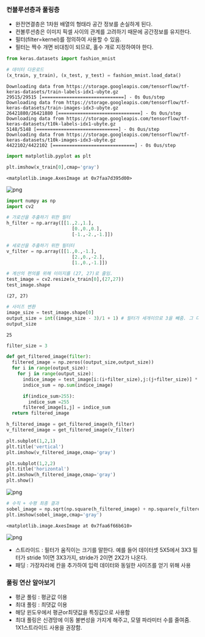 ### 컨볼루션층과 풀링층
* 완전연결층은 1차원 배열의 형태라 공간 정보를 손실하게 된다.
* 컨볼루션층은 이미지 픽셀 사이의 관계를 고려하기 때문에 공간정보를 유지한다.
* 필터(filter=kernel)를 정의하여 사용할 수 있음.
* 필터는 짝수 개면 비대칭이 되므로, 홀수 개로 지정하여야 한다.


```python
from keras.datasets import fashion_mnist
```


```python
# 데이터 다운로드
(x_train, y_train), (x_test, y_test) = fashion_mnist.load_data()
```

    Downloading data from https://storage.googleapis.com/tensorflow/tf-keras-datasets/train-labels-idx1-ubyte.gz
    29515/29515 [==============================] - 0s 0us/step
    Downloading data from https://storage.googleapis.com/tensorflow/tf-keras-datasets/train-images-idx3-ubyte.gz
    26421880/26421880 [==============================] - 0s 0us/step
    Downloading data from https://storage.googleapis.com/tensorflow/tf-keras-datasets/t10k-labels-idx1-ubyte.gz
    5148/5148 [==============================] - 0s 0us/step
    Downloading data from https://storage.googleapis.com/tensorflow/tf-keras-datasets/t10k-images-idx3-ubyte.gz
    4422102/4422102 [==============================] - 0s 0us/step
    


```python
import matplotlib.pyplot as plt
```


```python
plt.imshow(x_train[0],cmap='gray')
```




    <matplotlib.image.AxesImage at 0x7faa7d395d00>




    
![png](08_cnn_filter_files/08_cnn_filter_4_1.png)
    



```python
import numpy as np
import cv2
```


```python
# 가로선을 추출하기 위한 필터
h_filter = np.array([[1.,2.,1.],
                        [0.,0.,0.],
                        [-1.,-2.,-1.]])

# 세로선을 추출하기 위한 필터터
v_filter = np.array([[1.,0.,-1.],
                        [2.,0.,-2.],
                        [1.,0.,-1.]])
```


```python
# 계산의 편의를 위해 이미지를 (27, 27)로 줄임.
test_image = cv2.resize(x_train[0],(27,27))
test_image.shape
```




    (27, 27)




```python
# 사이즈 변환
image_size = test_image.shape[0]
output_size = int((image_size - 3)/1 + 1) # 필터가 세개이므로 3을 빼줌. 그 다음에 strider + 1로 나눔
output_size
```




    25




```python
filter_size = 3

def get_filtered_image(filter):
  filtered_image = np.zeros((output_size,output_size))
  for i in range(output_size):
    for j in range(output_size):
      indice_image = test_image[i:(i+filter_size),j:(j+filter_size)] * filter #  i*j에 filter_size(=3)을을 더함.
      indice_sum = np.sum(indice_image)

      if(indice_sum>255):
        indice_sum =255
      filtered_image[i,j] = indice_sum
  return filtered_image
```


```python
h_filtered_image = get_filtered_image(h_filter)
v_filtered_image = get_filtered_image(v_filter)
```


```python
plt.subplot(1,2,1)
plt.title('vertical')
plt.imshow(v_filtered_image,cmap='gray')

plt.subplot(1,2,2)
plt.title('horizontal')
plt.imshow(h_filtered_image,cmap='gray')
plt.show()
```


    
![png](08_cnn_filter_files/08_cnn_filter_11_0.png)
    



```python
# 수직 + 수평 최종 결과
sobel_image = np.sqrt(np.square(h_filtered_image) + np.square(v_filtered_image))
plt.imshow(sobel_image,cmap='gray')
```




    <matplotlib.image.AxesImage at 0x7faa6f66b610>




    
![png](08_cnn_filter_files/08_cnn_filter_12_1.png)
    


* 스트라이드 : 필터가 움직이는 크기를 말한다. 예를 들어 데이터셋 5X5에서 3X3 필터가 stride 1이면 3X3가지, stride가 2이면 2X2가 나온다.
* 패딩 : 가장자리에 칸을 추가하여 입력 데이터와 동일한 사이즈를 얻기 위해 사용

### 풀링 연산 알아보기
* 평균 풀링 : 평균값 이용
* 최대 풀링 : 최댓값 이용
* 해당 윈도우에서 평균or최댓값을 특징값으로 사용함
* 최대 풀링은 신경망에 이동 불변성을 가지게 해주고, 모델 파라미터 수를 줄여줌. 1X1스트라이드 사용을 권장함.
